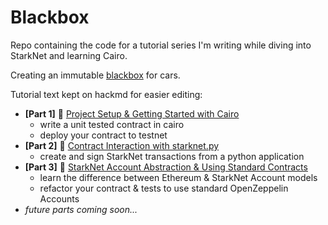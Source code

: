 # Blackbox

Repo containing the code for a tutorial series I'm writing while diving into StarkNet and learning Cairo.

Creating an immutable [blackbox](https://en.wikipedia.org/wiki/Flight_recorder) for cars.

Tutorial text kept on hackmd for easier editing:

* **[Part 1]** 🚧 [Project Setup & Getting Started with Cairo](https://hackmd.io/@sambarnes/BJvGs0JpK)
	* write a unit tested contract in cairo 
	* deploy your contract to testnet
* **[Part 2]** 🐍 [Contract Interaction with starknet.py](https://hackmd.io/@sambarnes/H1Fx7OMaF)
	* create and sign StarkNet transactions from a python application
* **[Part 3]** 🧑 [StarkNet Account Abstraction & Using Standard Contracts](https://hackmd.io/@sambarnes/rkGekNvAY)
	* learn the difference between Ethereum & StarkNet Account models
	* refactor your contract & tests to use standard OpenZeppelin Accounts
* *future parts coming soon...*
